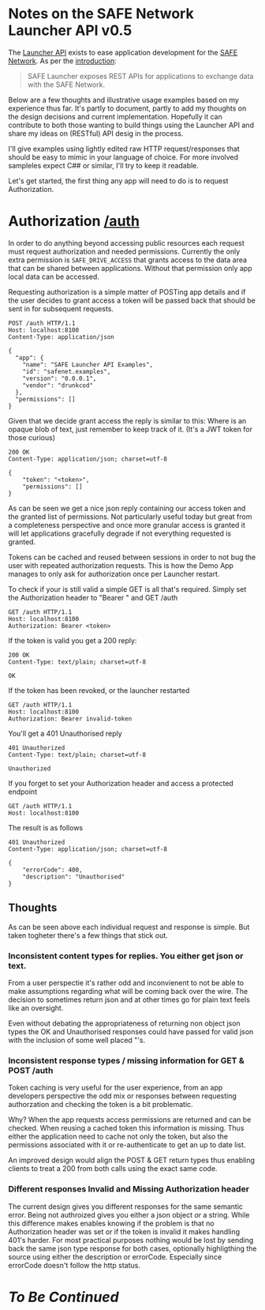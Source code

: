 Notes on the SAFE Network Launcher API v0.5
===========================================

The [Launcher API](https://maidsafe.readme.io/) exists to ease application development for the [SAFE Network](http://maidsafe.net/).
As per the [introduction](https://maidsafe.readme.io/docs/introduction):
> SAFE Launcher exposes REST APIs for applications to exchange data with the SAFE Network.

Below are a few thoughts and illustrative usage examples based on my experience thus far.
It's partly to document, partly to add my thoughts on the design decisions and current implementation.
Hopefully it can contribute to both those wanting to build things using the Launcher API and share
my ideas on (RESTful) API desig in the process.

I'll give examples using lightly edited raw HTTP request/responses that should be easy to mimic in your 
language of choice. For more involved sampleles expect C## or similar, I'll try to keep it readable.

Let's get started, the first thing any app will need to do is to request Authorization. 

Authorization [/auth](https://maidsafe.readme.io/docs/auth)
===========================================================

In order to do anything beyond accessing public resources each request must request authorization and 
needed permissions. Currently the only extra permission is `SAFE_DRIVE_ACCESS` that grants access to
the data area that can be shared between applications. Without that permission only app local data can
be accessed.

Requesting authorization is a simple matter of POSTing app details and if the user decides to grant
access a token will be passed back that should be sent in for subsequent requests.
```
POST /auth HTTP/1.1
Host: localhost:8100
Content-Type: application/json

{
  "app": {
    "name": "SAFE Launcher API Examples",
    "id": "safenet.examples",
    "version": "0.0.0.1",
    "vendor": "drunkcod"
  },
  "permissions": []
}
```

Given that we decide grant access the reply is similar to this:
Where <token> is an opaque blob of text, just remember to keep track of it.
(It's a JWT token for those curious)
```
200 OK
Content-Type: application/json; charset=utf-8

{
    "token": "<token>",
    "permissions": []
}
```

As can be seen we get a nice json reply containing our access token and the
granted list of permissions. Not particularly useful today but great from 
a completeness perspective and once more granular access is granted it will 
let applications gracefully degrade if not everything requested is granted.

Tokens can be cached and reused between sessions in order to not bug the 
user with repeated authorization requests. This is how the Demo App manages
to only ask for authorization once per Launcher restart.

To check if your <token> is still valid a simple GET is all that's required.
Simply set the Authorization header to "Bearer <token>" and GET /auth 
```
GET /auth HTTP/1.1
Host: localhost:8100
Authorization: Bearer <token>
```

If the token is valid you get a 200 reply:
```
200 OK
Content-Type: text/plain; charset=utf-8

OK
```

If the token has been revoked, or the launcher restarted 
```
GET /auth HTTP/1.1
Host: localhost:8100
Authorization: Bearer invalid-token
```
You'll get a 401 Unauthorised reply
```
401 Unauthorized
Content-Type: text/plain; charset=utf-8

Unauthorized
```

If you forget to set your Authorization header and access a protected endpoint
```
GET /auth HTTP/1.1
Host: localhost:8100
```

The result is as follows
```
401 Unauthorized
Content-Type: application/json; charset=utf-8

{
    "errorCode": 400,
    "description": "Unauthorised"
}
```

## Thoughts
As can be seen above each individual request and response is simple. 
But taken togheter there's a few things that stick out.

### Inconsistent content types for replies. You either get json or text.
From a user perspectie it's rather odd and inconvienent to not be able to make
assumptions regarding what will be coming back over the wire. The decision to
sometimes return json and at other times go for plain text feels like an oversight.

Even without debating the appropriateness of returning non object json types the OK
and Unauthorised responses could have passed for valid json with the inclusion of
some well placed "'s.

### Inconsistent response types / missing information for GET & POST /auth
Token caching is very useful for the user experience, from an app developers
perspective the odd mix or responses between requesting authorzation and checking
the token is a bit problematic. 

Why? When the app requests access permissions are returned and can be checked. 
When reusing a cached token this information is missing. Thus either the application
need to cache not only the token, but also the permissions associated with it or
re-authenticate to get an up to date list. 

An improved design would align the POST & GET return types thus enabling clients
to treat a 200 from both calls using the exact same code.

### Different responses Invalid and Missing Authorization header

The current design gives you different responses for the same semantic error.
Being not authroized gives you either a json object _or_ a string. 
While this difference makes enables knowing if the problem is that no Authorization
header was set or if the token is invalid it makes handling 401's harder. 
For most practical purposes nothing would be lost by sending back the same json
type response for both cases, optionally highligthing the source using either the
description or errorCode. Especially since errorCode doesn't follow the http status.

_To Be Continued_
=================